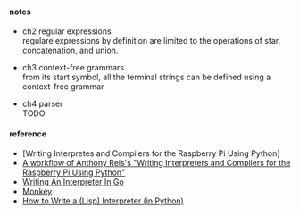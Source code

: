 
#### notes  
* ch2 regular expressions    
regulare expressions by definition are limited to the operations of 
star, concatenation, and union.    

* ch3  context-free grammars    
from its start symbol, all the terminal strings can be defined using a context-free grammar  

* ch4  parser  
TODO  

#### reference
* [Writing Interpretes and Compilers for the Raspberry Pi Using Python]  
* [A workflow of Anthony Reis's "Writing Interpreters and Compilers for the Raspberry Pi Using Python"](https://github.com/spak9/WICRPI)  
* [Writing An Interpreter In Go](https://book.douban.com/subject/27034273/)
* [Monkey](https://monkeylang.org/)  
* [How to Write a (Lisp) Interpreter (in Python)](https://norvig.com/lispy.html)  